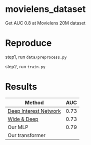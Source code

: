 # movielens_dataset
Get AUC 0.8 at Movielens 20M dataset

# Reproduce
step1, run `data/preprocess.py`

step2, run `train.py`

# Results

| **Method**   | **AUC** |  
| ----------- | ----------- | 
| [Deep Interest Network](https://paperswithcode.com/paper/deep-interest-network-for-click-through-rate)    | 0.73           | 
| [Wide & Deep](https://paperswithcode.com/paper/wide-deep-learning-for-recommender-systems)|  0.73 |
| Our MLP    | 0.79           | 
| Our transformer |                      | 
